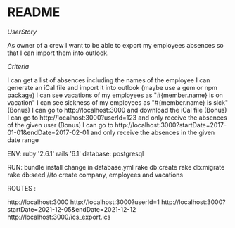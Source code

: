 # README


*UserStory*

As owner of a crew I want to be able to export my employees absences so that I can import them into outlook.

*Criteria*

I can get a list of absences including the names of the employee
I can generate an iCal file and import it into outlook (maybe use a gem or npm package)
I can see vacations of my employees as "#{member.name} is on vacation"
I can see sickness of my employees as "#{member.name} is sick"
(Bonus) I can go to http://localhost:3000 and download the iCal file
(Bonus) I can go to http://localhost:3000?userId=123 and only receive the absences of the given user
(Bonus) I can go to http://localhost:3000?startDate=2017-01-01&endDate=2017-02-01 and only receive the absences in the given date range


ENV:
  ruby '2.6.1'
  rails '6.1'
  database: postgresql

RUN:
  bundle install
  change in database.yml
  rake db:create
  rake db:migrate
  rake db:seed  //to create company, employees and vacations

ROUTES :

http://localhost:3000
http://localhost:3000?userId=1
http://localhost:3000?startDate=2021-12-05&endDate=2021-12-12
http://localhost:3000/ics_export.ics